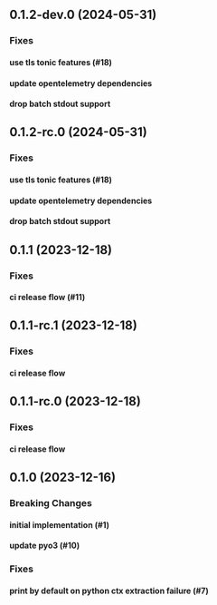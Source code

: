 ## 0.1.2-dev.0 (2024-05-31)

### Fixes

#### use tls tonic features (#18)

#### update opentelemetry dependencies

#### drop batch stdout support

## 0.1.2-rc.0 (2024-05-31)

### Fixes

#### use tls tonic features (#18)

#### update opentelemetry dependencies

#### drop batch stdout support

## 0.1.1 (2023-12-18)

### Fixes

#### ci release flow (#11)

## 0.1.1-rc.1 (2023-12-18)

### Fixes

#### ci release flow

## 0.1.1-rc.0 (2023-12-18)

### Fixes

#### ci release flow

## 0.1.0 (2023-12-16)

### Breaking Changes

#### initial implementation (#1)

#### update pyo3 (#10)

### Fixes

#### print by default on python ctx extraction failure (#7)
